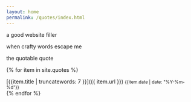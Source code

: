 ```yaml
---
layout: home
permalink: /quotes/index.html
---
```

<div class="boxes">

<div class="box box2">

a good website filler

when crafty words escape me

the quotable quote

</div>


{% for item in site.quotes %}
<div class="box altbox">
[{{item.title | truncatewords: 7 }}]({{ item.url }})
<small>{{item.date | date: "%Y-%m-%d"}}</small>
</div>
{% endfor %}

</div>
